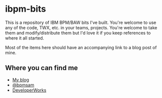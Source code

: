 # ibpm-bits

This is a repository of IBM BPM/BAW bits I've built. You're welcome to use any of the code, TWX, etc. in your teams, projects. You're welcome to take them and modify/distribute them but I'd love it if you keep references to where it all started.

Most of the items here should have an accompanying link to a blog post of mine.

## Where you can find me

 - [My blog](https://blog.samuelchan.dev/)
 - [@bpmsam](https://twitter.com/bpmsam)
 - [DeveloperWorks](https://developer.ibm.com/answers/users/250193/samuel-chan/)
